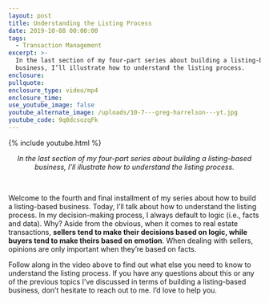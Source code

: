 ```yaml
---
layout: post
title: Understanding the Listing Process
date: 2019-10-08 00:00:00
tags:
  - Transaction Management
excerpt: >-
  In the last section of my four-part series about building a listing-based
  business, I’ll illustrate how to understand the listing process.
enclosure:
pullquote:
enclosure_type: video/mp4
enclosure_time:
use_youtube_image: false
youtube_alternate_image: /uploads/10-7---greg-harrelson---yt.jpg
youtube_code: 9q0dcsozqFk
---
```


{% include youtube.html %}

<center><em>In the last section of my four-part series about building a listing-based business, I&rsquo;ll illustrate how to understand the listing process.</em></center>

&nbsp;

Welcome to the fourth and final installment of my series about how to build a listing-based business. Today, I’ll talk about how to understand the listing process. In my decision-making process, I always default to logic (i.e., facts and data). Why? Aside from the obvious, when it comes to real estate transactions, **sellers tend to make their decisions based on logic, while buyers tend to make theirs based on emotion**. When dealing with sellers, opinions are only important when they’re based on facts.

Follow along in the video above to find out what else you need to know to understand the listing process. If you have any questions about this or any of the previous topics I’ve discussed in terms of building a listing-based business, don’t hesitate to reach out to me. I’d love to help you.